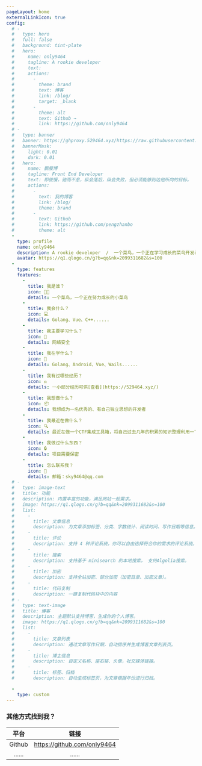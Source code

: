 ```yaml
---
pageLayout: home
externalLinkIcon: true
config:
  # -
  #   type: hero
  #   full: false
  #   background: tint-plate
  #   hero:
  #     name: only9464
  #     tagline: A rookie developer
  #     text: 
  #     actions:
  #       -
  #         theme: brand
  #         text: 博客
  #         link: /blog/
  #         target: _blank
  #       -
  #         theme: alt
  #         text: Github →
  #         link: https://github.com/only9464
  # -
  #   type: banner
  #   banner: https://ghproxy.529464.xyz/https://raw.githubusercontent.com/only9464/only9464.github.io/refs/heads/gh-pages/img/background.jpg
  #   bannerMask:
  #     light: 0.01
  #     dark: 0.01
  #   hero:
  #     name: 鹏展博
  #     tagline: Front End Developer
  #     text: 即使慢，驰而不息，纵会落后，纵会失败，但必须能够到达他所向的目标。
  #     actions:
  #       -
  #         text: 我的博客
  #         link: /blog/
  #         theme: brand
  #       -
  #         text: Github
  #         link: https://github.com/pengzhanbo
  #         theme: alt
  -
    type: profile
    name: only9464
    description: A rookie developer  /  一个菜鸟，一个正在学习成长的菜鸟开发者
    avatar: https://q1.qlogo.cn/g?b=qq&nk=2099311682&s=100
  -
    type: features
    features:
      -
        title: 我是谁？
        icon: 👨‍💻
        details: 一个菜鸟，一个正在努力成长的小菜鸟
      -
        title: 我会什么？
        icon: 💻
        details: Golang、Vue、C++......
      -
        title: 我主要学习什么？
        icon: 📖
        details: 网络安全
      -
        title: 我在学什么？
        icon: 🚀
        details: Golang、Android、Vue、Wails......
      -
        title: 我有过哪些经历？
        icon: ⚖
        details: 一小部分经历可供[查看](https://529464.xyz/)
      -
        title: 我想做什么？
        icon: 📦
        details: 我想成为一名优秀的、有自己独立思想的开发者
      -
        title: 我最近在做什么？
        icon: 🔍
        details: 最近在做一个CTF集成工具箱，将自己过去几年的积累的知识整理利用一下，不想局限于一个脚本小子的身份（可以看我的Github仓库）
      -
        title: 我做过什么东西？
        icon: 🔒
        details: 项目需要保密
      -
        title: 怎么联系我？
        icon: 📝
        details: 邮箱：sky9464@qq.com
  # -
  #   type: image-text
  #   title: 功能
  #   description: 内置丰富的功能，满足网站一般需求。
  #   image: https://q1.qlogo.cn/g?b=qq&nk=2099311682&s=100
  #   list:
  #     -
  #       title: 文章信息
  #       description: 为文章添加标签、分类、字数统计、阅读时间、写作日期等信息。
  #     -
  #       title: 评论
  #       description: 支持 4 种评论系统，你可以自由选择符合你的需求的评论系统。
  #     -
  #       title: 搜索
  #       description: 支持基于 minisearch 的本地搜索， 支持Algolia搜索。
  #     -
  #       title: 加密
  #       description: 支持全站加密、部分加密（加密目录、加密文章）。
  #     -
  #       title: 代码复制
  #       description: 一键复制代码块中的内容
  # -
  #   type: text-image
  #   title: 博客
  #   description: 主题默认支持博客，生成你的个人博客。
  #   image: https://q1.qlogo.cn/g?b=qq&nk=2099311682&s=100
  #   list:
  #     -
  #       title: 文章列表
  #       description: 通过文章写作日期，自动排序并生成博客文章列表页。
  #     -
  #       title: 博主信息
  #       description: 自定义名称、座右铭、头像，社交媒体链接。
  #     -
  #       title: 标签、归档
  #       description: 自动生成标签页，为文章根据年份进行归档。

  -
    type: custom
---
```


### 其他方式找到我？

|      平台     |             链接             | 
| :-----------: |         :-----------:       | 
|     Github    | https://github.com/only9464 | 
|     ......    |             ......          |